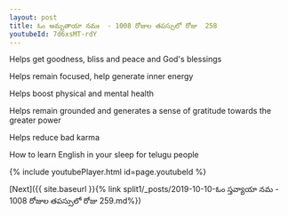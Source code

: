 ```yaml
---
layout: post
title: ఓం అమృతాయా నమః  - 1008 రోజుల తపస్సులో రోజు  258
youtubeId: 7d6xsMT-rdY
---
```

 
 
Helps get goodness, bliss and peace and God's blessings
 
Helps remain focused, help generate inner energy 
 
Helps boost physical and mental health 
 
Helps remain grounded and generates a sense of gratitude towards the greater power 
 
Helps reduce bad karma
 
How to learn English in your sleep for telugu people
 
 
 
 


{% include youtubePlayer.html id=page.youtubeId %}
 
[Next]({{ site.baseurl }}{% link split1/_posts/2019-10-10-ఓం స్తవ్యాయా నమ  - 1008 రోజుల తపస్సులో రోజు  259.md%})
 
